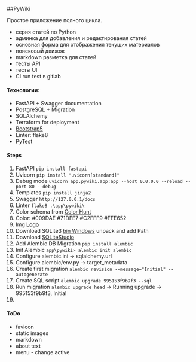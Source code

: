 ##PyWiki 

Простое приложение полного цикла.
- серия статей по Python
- админка для добавления и редактирования статей
- основная форма для отображения текущих материалов
- поисковый движок
- markdown разметка для статей
- тесты API
- тесты UI
- CI run test в gitlab

#### Технологии:
- FastAPI + Swagger documentation
- PostgreSQL + Migration
- SQLAlchemy
- Terraform for deployment
- [Bootstrap5](https://getbootstrap.com/docs/5.0/getting-started/introduction/) 
- Linter: flake8
- PyTest

#### Steps
1. FastAPI ```pip install fastapi```
2. Uvicorn ```pip install "uvicorn[standard]"```
3. Debug mode ```uvicorn app.pywiki.app:app --host 0.0.0.0 --reload --port 80 --debug```
4. Templates ```pip install jinja2```
5. Swagger ```http://127.0.0.1/docs```
6. Linter ```flake8 .\app\pywiki\```
7. Color schema from [Color Hunt](https://colorhunt.co/palette/009dae71dfe7c2fff9ffe652)
8. Color: #009DAE #71DFE7 #C2FFF9 #FFE652
9. Img [Logo](https://www.designevo.com/apps/logo/?name=abstract-human-face-and-vr-glasses)
10. Download SQLite3 [bin Windows](https://www.sqlite.org/) unpack and add Path
11. Download [SQLiteStudio](https://sqlitestudio.pl/)
12. Add Alembic DB Migration ```pip install alembic```
13. Init Alembic ```app\pywiki> alembic init alembic```
14. Configure alembic.ini -> sqlalchemy.url
15. Configure alembic/env.py -> target_metadata
16. Create first migration ```alembic revision --message="Initial" --autogenerate```
17. Create SQL script ```alembic upgrade 995153f9b9f3 --sql```
18. Run migration ```alembic upgrade head``` -> Running upgrade  -> 995153f9b9f3, Initial
19. 

#### ToDo
- favicon
- static images
- markdown
- about text
- menu - change active